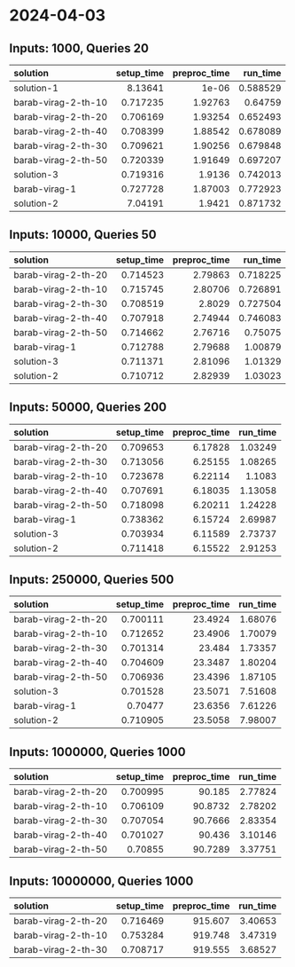 # 2024-04-03

## Inputs: 1000, Queries 20

| solution            |   setup_time |   preproc_time |   run_time |
|:--------------------|-------------:|---------------:|-----------:|
| solution-1          |     8.13641  |        1e-06   |   0.588529 |
| barab-virag-2-th-10 |     0.717235 |        1.92763 |   0.64759  |
| barab-virag-2-th-20 |     0.706169 |        1.93254 |   0.652493 |
| barab-virag-2-th-40 |     0.708399 |        1.88542 |   0.678089 |
| barab-virag-2-th-30 |     0.709621 |        1.90256 |   0.679848 |
| barab-virag-2-th-50 |     0.720339 |        1.91649 |   0.697207 |
| solution-3          |     0.719316 |        1.9136  |   0.742013 |
| barab-virag-1       |     0.727728 |        1.87003 |   0.772923 |
| solution-2          |     7.04191  |        1.9421  |   0.871732 |

## Inputs: 10000, Queries 50

| solution            |   setup_time |   preproc_time |   run_time |
|:--------------------|-------------:|---------------:|-----------:|
| barab-virag-2-th-20 |     0.714523 |        2.79863 |   0.718225 |
| barab-virag-2-th-10 |     0.715745 |        2.80706 |   0.726891 |
| barab-virag-2-th-30 |     0.708519 |        2.8029  |   0.727504 |
| barab-virag-2-th-40 |     0.707918 |        2.74944 |   0.746083 |
| barab-virag-2-th-50 |     0.714662 |        2.76716 |   0.75075  |
| barab-virag-1       |     0.712788 |        2.79688 |   1.00879  |
| solution-3          |     0.711371 |        2.81096 |   1.01329  |
| solution-2          |     0.710712 |        2.82939 |   1.03023  |

## Inputs: 50000, Queries 200

| solution            |   setup_time |   preproc_time |   run_time |
|:--------------------|-------------:|---------------:|-----------:|
| barab-virag-2-th-20 |     0.709653 |        6.17828 |    1.03249 |
| barab-virag-2-th-30 |     0.713056 |        6.25155 |    1.08265 |
| barab-virag-2-th-10 |     0.723678 |        6.22114 |    1.1083  |
| barab-virag-2-th-40 |     0.707691 |        6.18035 |    1.13058 |
| barab-virag-2-th-50 |     0.718098 |        6.20211 |    1.24228 |
| barab-virag-1       |     0.738362 |        6.15724 |    2.69987 |
| solution-3          |     0.703934 |        6.11589 |    2.73737 |
| solution-2          |     0.711418 |        6.15522 |    2.91253 |

## Inputs: 250000, Queries 500

| solution            |   setup_time |   preproc_time |   run_time |
|:--------------------|-------------:|---------------:|-----------:|
| barab-virag-2-th-20 |     0.700111 |        23.4924 |    1.68076 |
| barab-virag-2-th-10 |     0.712652 |        23.4906 |    1.70079 |
| barab-virag-2-th-30 |     0.701314 |        23.484  |    1.73357 |
| barab-virag-2-th-40 |     0.704609 |        23.3487 |    1.80204 |
| barab-virag-2-th-50 |     0.706936 |        23.4396 |    1.87105 |
| solution-3          |     0.701528 |        23.5071 |    7.51608 |
| barab-virag-1       |     0.70477  |        23.6356 |    7.61226 |
| solution-2          |     0.710905 |        23.5058 |    7.98007 |

## Inputs: 1000000, Queries 1000

| solution            |   setup_time |   preproc_time |   run_time |
|:--------------------|-------------:|---------------:|-----------:|
| barab-virag-2-th-20 |     0.700995 |        90.185  |    2.77824 |
| barab-virag-2-th-10 |     0.706109 |        90.8732 |    2.78202 |
| barab-virag-2-th-30 |     0.707054 |        90.7666 |    2.83354 |
| barab-virag-2-th-40 |     0.701027 |        90.436  |    3.10146 |
| barab-virag-2-th-50 |     0.70855  |        90.7289 |    3.37751 |

## Inputs: 10000000, Queries 1000

| solution            |   setup_time |   preproc_time |   run_time |
|:--------------------|-------------:|---------------:|-----------:|
| barab-virag-2-th-20 |     0.716469 |        915.607 |    3.40653 |
| barab-virag-2-th-10 |     0.753284 |        919.748 |    3.47319 |
| barab-virag-2-th-30 |     0.708717 |        919.555 |    3.68527 |